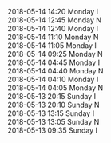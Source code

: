 2018-05-14 14:20 Monday  I  
2018-05-14 12:45 Monday  N  
2018-05-14 12:40 Monday  I  
2018-05-14 11:10 Monday  N  
2018-05-14 11:05 Monday  I  
2018-05-14 09:25 Monday  N  
2018-05-14 04:45 Monday  I  
2018-05-14 04:40 Monday  N  
2018-05-14 04:10 Monday  I  
2018-05-14 04:05 Monday  N  
2018-05-13 20:15 Sunday  I  
2018-05-13 20:10 Sunday  N  
2018-05-13 13:15 Sunday  I  
2018-05-13 13:05 Sunday  N  
2018-05-13 09:35 Sunday  I  
